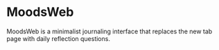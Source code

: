 # MoodsWeb
MoodsWeb is a minimalist journaling interface that replaces the new tab page with daily reflection questions.
